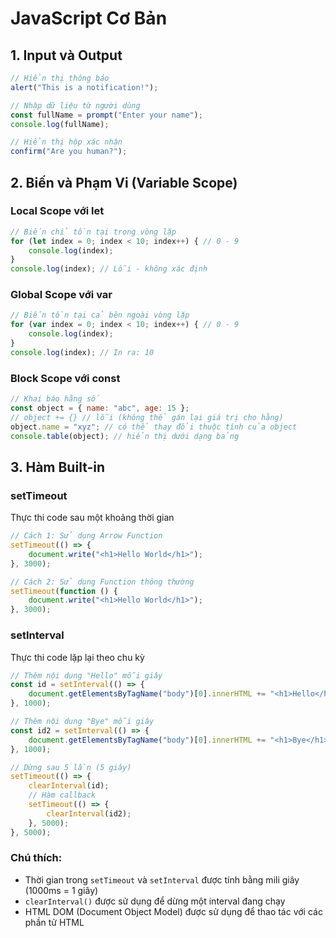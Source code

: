 # JavaScript Cơ Bản

## 1. Input và Output

```javascript
// Hiển thị thông báo
alert("This is a notification!");

// Nhập dữ liệu từ người dùng
const fullName = prompt("Enter your name");
console.log(fullName);

// Hiển thị hộp xác nhận
confirm("Are you human?");
```

## 2. Biến và Phạm Vi (Variable Scope)

### Local Scope với let

```javascript
// Biến chỉ tồn tại trong vòng lặp
for (let index = 0; index < 10; index++) { // 0 - 9
    console.log(index);
}
console.log(index); // Lỗi - không xác định
```

### Global Scope với var

```javascript
// Biến tồn tại cả bên ngoài vòng lặp
for (var index = 0; index < 10; index++) { // 0 - 9
    console.log(index);
}
console.log(index); // In ra: 10
```

### Block Scope với const

```javascript
// Khai báo hằng số
const object = { name: "abc", age: 15 };
// object += {} // lỗi (không thể gán lại giá trị cho hằng)
object.name = "xyz"; // có thể thay đổi thuộc tính của object
console.table(object); // hiển thị dưới dạng bảng
```

## 3. Hàm Built-in

### setTimeout

Thực thi code sau một khoảng thời gian

```javascript
// Cách 1: Sử dụng Arrow Function
setTimeout(() => {
    document.write("<h1>Hello World</h1>");
}, 3000);

// Cách 2: Sử dụng Function thông thường
setTimeout(function () {
    document.write("<h1>Hello World</h1>");
}, 3000);
```

### setInterval

Thực thi code lặp lại theo chu kỳ

```javascript
// Thêm nội dung "Hello" mỗi giây
const id = setInterval(() => {
    document.getElementsByTagName("body")[0].innerHTML += "<h1>Hello</h1>";
}, 1000);

// Thêm nội dung "Bye" mỗi giây
const id2 = setInterval(() => {
    document.getElementsByTagName("body")[0].innerHTML += "<h1>Bye</h1>";
}, 1000);

// Dừng sau 5 lần (5 giây)
setTimeout(() => {
    clearInterval(id);
    // Hàm callback
    setTimeout(() => {
        clearInterval(id2);
    }, 5000);
}, 5000);
```

### Chú thích:

- Thời gian trong `setTimeout` và `setInterval` được tính bằng mili giây (1000ms = 1 giây)
- `clearInterval()` được sử dụng để dừng một interval đang chạy
- HTML DOM (Document Object Model) được sử dụng để thao tác với các phần tử HTML
